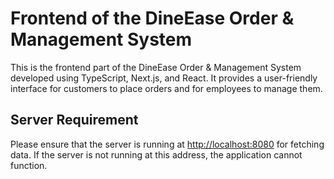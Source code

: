 # Frontend of the DineEase Order & Management System

This is the frontend part of the DineEase Order & Management System developed using TypeScript, Next.js, and React. It provides a user-friendly interface for customers to place orders and for employees to manage them.

## Server Requirement

Please ensure that the server is running at [http://localhost:8080](http://localhost:8080) for fetching data. If the server is not running at this address, the application cannot function.